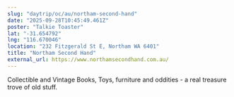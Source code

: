 ```yaml
---
slug: "daytrip/oc/au/northam-second-hand"
date: "2025-09-28T10:45:49.461Z"
poster: "Talkie Toaster"
lat: "-31.654792"
lng: "116.670046"
location: "232 Fitzgerald St E, Northam WA 6401"
title: "Northam Second Hand"
external_url: https://www.northamsecondhand.com.au/
---
```

Collectible and Vintage Books, Toys, furniture and oddities - a real treasure trove of old stuff.